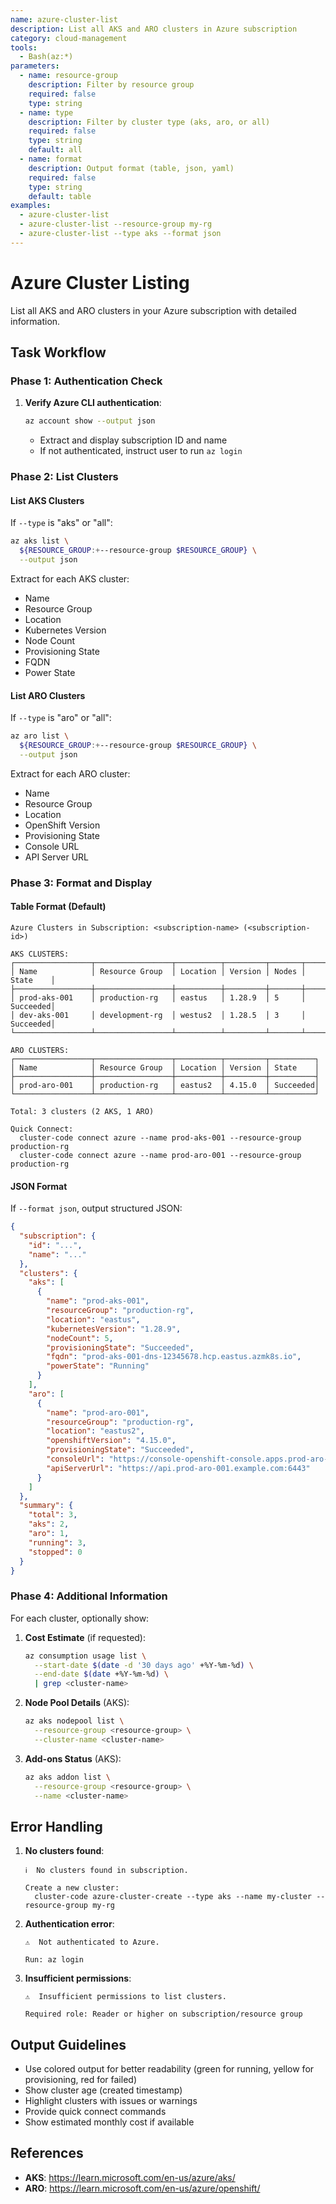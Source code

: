 ```yaml
---
name: azure-cluster-list
description: List all AKS and ARO clusters in Azure subscription
category: cloud-management
tools:
  - Bash(az:*)
parameters:
  - name: resource-group
    description: Filter by resource group
    required: false
    type: string
  - name: type
    description: Filter by cluster type (aks, aro, or all)
    required: false
    type: string
    default: all
  - name: format
    description: Output format (table, json, yaml)
    required: false
    type: string
    default: table
examples:
  - azure-cluster-list
  - azure-cluster-list --resource-group my-rg
  - azure-cluster-list --type aks --format json
---
```


# Azure Cluster Listing

List all AKS and ARO clusters in your Azure subscription with detailed information.

## Task Workflow

### Phase 1: Authentication Check

1. **Verify Azure CLI authentication**:
   ```bash
   az account show --output json
   ```
   - Extract and display subscription ID and name
   - If not authenticated, instruct user to run `az login`

### Phase 2: List Clusters

#### List AKS Clusters

If `--type` is "aks" or "all":

```bash
az aks list \
  ${RESOURCE_GROUP:+--resource-group $RESOURCE_GROUP} \
  --output json
```

Extract for each AKS cluster:
- Name
- Resource Group
- Location
- Kubernetes Version
- Node Count
- Provisioning State
- FQDN
- Power State

#### List ARO Clusters

If `--type` is "aro" or "all":

```bash
az aro list \
  ${RESOURCE_GROUP:+--resource-group $RESOURCE_GROUP} \
  --output json
```

Extract for each ARO cluster:
- Name
- Resource Group
- Location
- OpenShift Version
- Provisioning State
- Console URL
- API Server URL

### Phase 3: Format and Display

#### Table Format (Default)

```
Azure Clusters in Subscription: <subscription-name> (<subscription-id>)

AKS CLUSTERS:
┌─────────────────┬─────────────────┬──────────┬─────────┬───────┬──────────┐
│ Name            │ Resource Group  │ Location │ Version │ Nodes │ State    │
├─────────────────┼─────────────────┼──────────┼─────────┼───────┼──────────┤
│ prod-aks-001    │ production-rg   │ eastus   │ 1.28.9  │ 5     │ Succeeded│
│ dev-aks-001     │ development-rg  │ westus2  │ 1.28.5  │ 3     │ Succeeded│
└─────────────────┴─────────────────┴──────────┴─────────┴───────┴──────────┘

ARO CLUSTERS:
┌─────────────────┬─────────────────┬──────────┬─────────┬──────────┐
│ Name            │ Resource Group  │ Location │ Version │ State    │
├─────────────────┼─────────────────┼──────────┼─────────┼──────────┤
│ prod-aro-001    │ production-rg   │ eastus2  │ 4.15.0  │ Succeeded│
└─────────────────┴─────────────────┴──────────┴─────────┴──────────┘

Total: 3 clusters (2 AKS, 1 ARO)

Quick Connect:
  cluster-code connect azure --name prod-aks-001 --resource-group production-rg
  cluster-code connect azure --name prod-aro-001 --resource-group production-rg
```

#### JSON Format

If `--format json`, output structured JSON:

```json
{
  "subscription": {
    "id": "...",
    "name": "..."
  },
  "clusters": {
    "aks": [
      {
        "name": "prod-aks-001",
        "resourceGroup": "production-rg",
        "location": "eastus",
        "kubernetesVersion": "1.28.9",
        "nodeCount": 5,
        "provisioningState": "Succeeded",
        "fqdn": "prod-aks-001-dns-12345678.hcp.eastus.azmk8s.io",
        "powerState": "Running"
      }
    ],
    "aro": [
      {
        "name": "prod-aro-001",
        "resourceGroup": "production-rg",
        "location": "eastus2",
        "openshiftVersion": "4.15.0",
        "provisioningState": "Succeeded",
        "consoleUrl": "https://console-openshift-console.apps.prod-aro-001.example.com",
        "apiServerUrl": "https://api.prod-aro-001.example.com:6443"
      }
    ]
  },
  "summary": {
    "total": 3,
    "aks": 2,
    "aro": 1,
    "running": 3,
    "stopped": 0
  }
}
```

### Phase 4: Additional Information

For each cluster, optionally show:

1. **Cost Estimate** (if requested):
   ```bash
   az consumption usage list \
     --start-date $(date -d '30 days ago' +%Y-%m-%d) \
     --end-date $(date +%Y-%m-%d) \
     | grep <cluster-name>
   ```

2. **Node Pool Details** (AKS):
   ```bash
   az aks nodepool list \
     --resource-group <resource-group> \
     --cluster-name <cluster-name>
   ```

3. **Add-ons Status** (AKS):
   ```bash
   az aks addon list \
     --resource-group <resource-group> \
     --name <cluster-name>
   ```

## Error Handling

1. **No clusters found**:
   ```
   ℹ️  No clusters found in subscription.

   Create a new cluster:
     cluster-code azure-cluster-create --type aks --name my-cluster --resource-group my-rg
   ```

2. **Authentication error**:
   ```
   ⚠️  Not authenticated to Azure.

   Run: az login
   ```

3. **Insufficient permissions**:
   ```
   ⚠️  Insufficient permissions to list clusters.

   Required role: Reader or higher on subscription/resource group
   ```

## Output Guidelines

- Use colored output for better readability (green for running, yellow for provisioning, red for failed)
- Show cluster age (created timestamp)
- Highlight clusters with issues or warnings
- Provide quick connect commands
- Show estimated monthly cost if available

## References

- **AKS**: https://learn.microsoft.com/en-us/azure/aks/
- **ARO**: https://learn.microsoft.com/en-us/azure/openshift/
